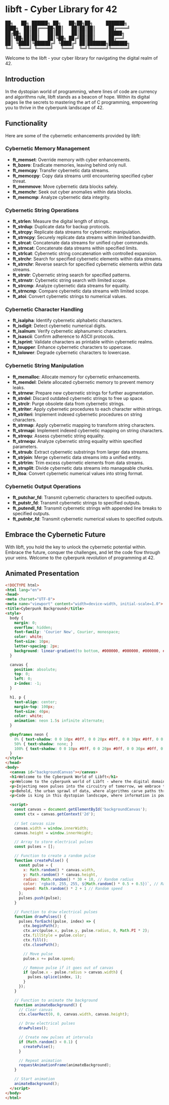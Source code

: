 # libft - Cyber Library for 42

<pre>
██╗   ██╗ ██████╗ ██╗   ██╗██╗██╗     ███████╗
████╗  ██║██╔═══██╗██║   ██║██║██║     ██╔════╝
██╔██╗ ██║██║   ██║██║   ██║██║██║     █████╗  
██║╚██╗██║██║   ██║╚██╗ ██╔╝██║██║     ██╔══╝  
██║ ╚████║╚██████╔╝ ╚████╔╝ ██║███████╗███████╗
╚═╝  ╚═══╝ ╚═════╝   ╚═══╝  ╚═╝╚══════╝╚══════╝
</pre>




Welcome to the libft - your cyber library for navigating the digital realm of 42.

## Introduction

In the dystopian world of programming, where lines of code are currency and algorithms rule, libft stands as a beacon of hope. Within its digital pages lie the secrets to mastering the art of C programming, empowering you to thrive in the cyberpunk landscape of 42.

## Functionality

Here are some of the cybernetic enhancements provided by libft:

### Cybernetic Memory Management

- **ft_memset**: Override memory with cyber enhancements.
- **ft_bzero**: Eradicate memories, leaving behind only null.
- **ft_memcpy**: Transfer cybernetic data streams.
- **ft_memccpy**: Copy data streams until encountering specified cyber threat.
- **ft_memmove**: Move cybernetic data blocks safely.
- **ft_memchr**: Seek out cyber anomalies within data blocks.
- **ft_memcmp**: Analyze cybernetic data integrity.

### Cybernetic String Operations

- **ft_strlen**: Measure the digital length of strings.
- **ft_strdup**: Duplicate data for backup protocols.
- **ft_strcpy**: Replicate data streams for cybernetic manipulation.
- **ft_strncpy**: Securely replicate data streams within limited bandwidth.
- **ft_strcat**: Concatenate data streams for unified cyber commands.
- **ft_strncat**: Concatenate data streams within specified limits.
- **ft_strlcat**: Cybernetic string concatenation with controlled expansion.
- **ft_strchr**: Search for specified cybernetic elements within data streams.
- **ft_strrchr**: Reverse search for specified cybernetic elements within data streams.
- **ft_strstr**: Cybernetic string search for specified patterns.
- **ft_strnstr**: Cybernetic string search with limited scope.
- **ft_strcmp**: Analyze cybernetic data streams for equality.
- **ft_strncmp**: Compare cybernetic data streams with limited scope.
- **ft_atoi**: Convert cybernetic strings to numerical values.

### Cybernetic Character Handling

- **ft_isalpha**: Identify cybernetic alphabetic characters.
- **ft_isdigit**: Detect cybernetic numerical digits.
- **ft_isalnum**: Verify cybernetic alphanumeric characters.
- **ft_isascii**: Confirm adherence to ASCII protocols.
- **ft_isprint**: Validate characters as printable within cybernetic realms.
- **ft_toupper**: Enhance cybernetic characters to uppercase.
- **ft_tolower**: Degrade cybernetic characters to lowercase.

### Cybernetic String Manipulation

- **ft_memalloc**: Allocate memory for cybernetic enhancements.
- **ft_memdel**: Delete allocated cybernetic memory to prevent memory leaks.
- **ft_strnew**: Prepare new cybernetic strings for further augmentation.
- **ft_strdel**: Discard outdated cybernetic strings to free up space.
- **ft_strclr**: Purge obsolete data from cybernetic strings.
- **ft_striter**: Apply cybernetic procedures to each character within strings.
- **ft_striteri**: Implement indexed cybernetic procedures on string characters.
- **ft_strmap**: Apply cybernetic mapping to transform string characters.
- **ft_strmapi**: Implement indexed cybernetic mapping on string characters.
- **ft_strequ**: Assess cybernetic string equality.
- **ft_strnequ**: Analyze cybernetic string equality within specified parameters.
- **ft_strsub**: Extract cybernetic substrings from larger data streams.
- **ft_strjoin**: Merge cybernetic data streams into a unified entity.
- **ft_strtrim**: Trim excess cybernetic elements from data streams.
- **ft_strsplit**: Divide cybernetic data streams into manageable chunks.
- **ft_itoa**: Convert cybernetic numerical values into string format.

### Cybernetic Output Operations

- **ft_putchar_fd**: Transmit cybernetic characters to specified outputs.
- **ft_putstr_fd**: Transmit cybernetic strings to specified outputs.
- **ft_putendl_fd**: Transmit cybernetic strings with appended line breaks to specified outputs.
- **ft_putnbr_fd**: Transmit cybernetic numerical values to specified outputs.

## Embrace the Cybernetic Future

With libft, you hold the key to unlock the cybernetic potential within. Embrace the future, conquer the challenges, and let the code flow through your veins. Welcome to the cyberpunk revolution of programming at 42.

## Animated Presentation

```html
<!DOCTYPE html>
<html lang="en">
<head>
<meta charset="UTF-8">
<meta name="viewport" content="width=device-width, initial-scale=1.0">
<title>Cyberpunk Background</title>
<style>
  body {
    margin: 0;
    overflow: hidden;
    font-family: 'Courier New', Courier, monospace;
    color: white;
    font-size: 10px;
    letter-spacing: 2px;
    background: linear-gradient(to bottom, #000000, #000000, #000000, #000000, #0a0a0a);
  }

  canvas {
    position: absolute;
    top: 0;
    left: 0;
    z-index: -1;
  }

  h1, p {
    text-align: center;
    margin-top: 100px;
    font-size: 40px;
    color: white;
    animation: neon 1.5s infinite alternate;
  }

  @keyframes neon {
    0% { text-shadow: 0 0 10px #0ff, 0 0 20px #0ff, 0 0 30px #0ff, 0 0 40px #00f, 0 0 70px #00f, 0 0 80px #00f, 0 0 100px #00f, 0 0 150px #00f; }
    50% { text-shadow: none; }
    100% { text-shadow: 0 0 10px #0ff, 0 0 20px #0ff, 0 0 30px #0ff, 0 0 40px #00f, 0 0 70px #00f, 0 0 80px #00f, 0 0 100px #00f, 0 0 150px #00f; }
  }
</style>
</head>
<body>
  <canvas id="backgroundCanvas"></canvas>
  <h1>Welcome to the Cyberpunk World of Libft</h1>
  <p>Welcome to the cyberpunk world of Libft - where the digital domain reigns supreme and lines of code echo like whispers in the night.</p>
  <p>Injecting neon pulses into the circuitry of tomorrow, we embrace the cybernetic future with each keystroke.</p>
  <p>Behold, the urban sprawl of data, where algorithms carve paths through the digital wilderness, and hackers dance on the edge of chaos.</p>
  <p>Code is king in this dystopian landscape, where information is power, and every line of code is a revolution waiting to happen.</p>

  <script>
    const canvas = document.getElementById('backgroundCanvas');
    const ctx = canvas.getContext('2d');
    
    // Set canvas size
    canvas.width = window.innerWidth;
    canvas.height = window.innerHeight;

    // Array to store electrical pulses
    const pulses = [];

    // Function to create a random pulse
    function createPulse() {
      const pulse = {
        x: Math.random() * canvas.width,
        y: Math.random() * canvas.height,
        radius: Math.random() * 30 + 10, // Random radius
        color: `rgba(0, 255, 255, ${Math.random() * 0.5 + 0.5})`, // Random color with alpha
        speed: Math.random() * 2 + 1 // Random speed
      };
      pulses.push(pulse);
    }

    // Function to draw electrical pulses
    function drawPulses() {
      pulses.forEach((pulse, index) => {
        ctx.beginPath();
        ctx.arc(pulse.x, pulse.y, pulse.radius, 0, Math.PI * 2);
        ctx.fillStyle = pulse.color;
        ctx.fill();
        ctx.closePath();

        // Move pulse
        pulse.x += pulse.speed;

        // Remove pulse if it goes out of canvas
        if (pulse.x - pulse.radius > canvas.width) {
          pulses.splice(index, 1);
        }
      });
    }

    // Function to animate the background
    function animateBackground() {
      // Clear canvas
      ctx.clearRect(0, 0, canvas.width, canvas.height);

      // Draw electrical pulses
      drawPulses();

      // Create new pulses at intervals
      if (Math.random() < 0.1) {
        createPulse();
      }

      // Repeat animation
      requestAnimationFrame(animateBackground);
    }

    // Start animation
    animateBackground();
  </script>
</body>
</html>
```

